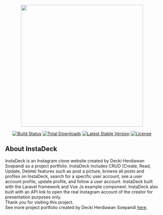 <p align="center">
<a href="https://laravel.com" target="_blank">
<img src="https://raw.githubusercontent.com/laravel/art/master/logo-lockup/5%20SVG/2%20CMYK/1%20Full%20Color/laravel-logolockup-cmyk-red.svg" width="400">
</a>
</p>

<p align="center">
<a href="https://travis-ci.org/laravel/framework"><img src="https://travis-ci.org/laravel/framework.svg" alt="Build Status"></a>
<a href="https://packagist.org/packages/laravel/framework"><img src="https://poser.pugx.org/laravel/framework/d/total.svg" alt="Total Downloads"></a>
<a href="https://packagist.org/packages/laravel/framework"><img src="https://poser.pugx.org/laravel/framework/v/stable.svg" alt="Latest Stable Version"></a>
<a href="https://packagist.org/packages/laravel/framework"><img src="https://poser.pugx.org/laravel/framework/license.svg" alt="License"></a>
</p>

## About InstaDeck

InstaDeck is an Instagram clone website created by Decki Herdiawan Soepandi as a project portfolio. InstaDeck includes CRUD (Create, Read, Update, Delete) features such as post a picture, browse all posts and profiles on InstaDeck, search for a specific user account, see a user account profile, update profile, and follow a user account. InstaDeck built with the Laravel framework and Vue Js example component. InstaDeck also built with an API link to open the real Instagram account of the creator for presentation purposes only.<br>
Thank you for visiting this project.<br>
See more project portfolio created by Decki Herdiawan Soepandi [here](https://deckidecki.com/portfolios).
